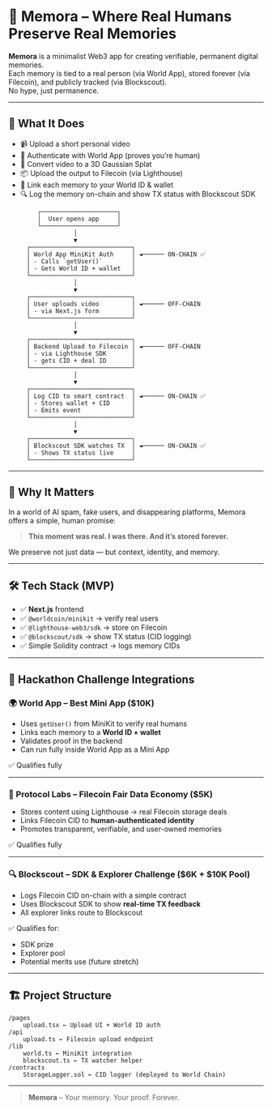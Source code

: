 # 🧠 Memora – Where Real Humans Preserve Real Memories

**Memora** is a minimalist Web3 app for creating verifiable, permanent digital memories.  
Each memory is tied to a real person (via World App), stored forever (via Filecoin), and publicly tracked (via Blockscout).  
No hype, just permanence.

---

## 📸 What It Does

- 📹 Upload a short personal video
- 🔐 Authenticate with World App (proves you’re human)
- 🧠 Convert video to a 3D Gaussian Splat
- 📦 Upload the output to Filecoin (via Lighthouse)
- 🪪 Link each memory to your World ID & wallet
- 🔍 Log the memory on-chain and show TX status with Blockscout SDK

```
        ┌─────────────────────┐
        │  User opens app     │
        └─────────────────────┘
                  │
                  ▼
     ┌────────────────────────────┐
     │ World App MiniKit Auth     │ ◄────── ON-CHAIN ✅
     │ - Calls `getUser()`        │
     │ - Gets World ID + wallet   │
     └────────────────────────────┘
                  │
                  ▼
     ┌────────────────────────────┐
     │ User uploads video         │ ◄────── OFF-CHAIN
     │ - via Next.js form         │
     └────────────────────────────┘
                  │
                  ▼
     ┌────────────────────────────┐
     │ Backend Upload to Filecoin │ ◄────── OFF-CHAIN
     │ - via Lighthouse SDK       │
     │ - gets CID + deal ID       │
     └────────────────────────────┘
                  │
                  ▼
     ┌────────────────────────────┐
     │ Log CID to smart contract  │ ◄────── ON-CHAIN ✅
     │ - Stores wallet + CID      │
     │ - Emits event              │
     └────────────────────────────┘
                  │
                  ▼
     ┌────────────────────────────┐
     │ Blockscout SDK watches TX  │ ◄────── ON-CHAIN ✅
     │ - Shows TX status live     │
     └────────────────────────────┘
```

---

## 🎯 Why It Matters

In a world of AI spam, fake users, and disappearing platforms, Memora offers a simple, human promise:

> **This moment was real. I was there. And it’s stored forever.**

We preserve not just data — but context, identity, and memory.

---

## 🛠 Tech Stack (MVP)

- ✅ **Next.js** frontend
- ✅ `@worldcoin/minikit` → verify real users
- ✅ `@lighthouse-web3/sdk` → store on Filecoin
- ✅ `@blockscout/sdk` → show TX status (CID logging)
- ✅ Simple Solidity contract → logs memory CIDs

---

## 🚀 Hackathon Challenge Integrations

### 🌍 World App – **Best Mini App** ($10K)

- Uses `getUser()` from MiniKit to verify real humans
- Links each memory to a **World ID + wallet**
- Validates proof in the backend
- Can run fully inside World App as a Mini App

✅ Qualifies fully

---

### 📁 Protocol Labs – **Filecoin Fair Data Economy** ($5K)

- Stores content using Lighthouse → real Filecoin storage deals
- Links Filecoin CID to **human-authenticated identity**
- Promotes transparent, verifiable, and user-owned memories

✅ Qualifies fully

---

### 🔍 Blockscout – **SDK & Explorer Challenge** ($6K + $10K Pool)

- Logs Filecoin CID on-chain with a simple contract
- Uses Blockscout SDK to show **real-time TX feedback**
- All explorer links route to Blockscout

✅ Qualifies for:
- SDK prize
- Explorer pool
- Potential merits use (future stretch)

---

## 🏗 Project Structure

```
/pages
    upload.tsx ← Upload UI + World ID auth
/api
    upload.ts ← Filecoin upload endpoint
/lib
    world.ts ← MiniKit integration
    blockscout.ts ← TX watcher helper
/contracts
    StorageLogger.sol ← CID logger (deployed to World Chain)
```



---


> **Memora** – Your memory. Your proof. Forever.